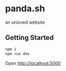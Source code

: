 # panda.sh

an unloved website

## Getting Started

```bash
npm i
npm run dev
```

Open [http://localhost:5000](http://localhost:5000)
